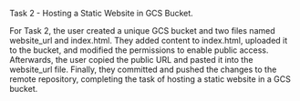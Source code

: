 Task 2 - Hosting a Static Website in GCS Bucket.

For Task 2, the user created a unique GCS bucket and two files named website_url and index.html. They added content to index.html, uploaded it to the bucket, and modified the permissions to enable public access. Afterwards, the user copied the public URL and pasted it into the website_url file. Finally, they committed and pushed the changes to the remote repository, completing the task of hosting a static website in a GCS bucket.
